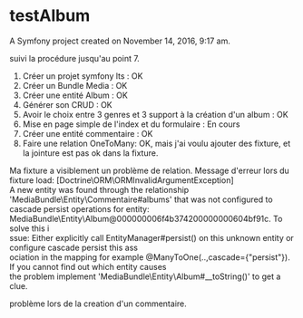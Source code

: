 testAlbum
=========

A Symfony project created on November 14, 2016, 9:17 am.

suivi la procédure jusqu'au point 7.

1. Créer un projet symfony lts : OK
2. Créer un Bundle Media : OK
3. Créer une entité Album : OK
4. Générer son CRUD : OK
5. Avoir le choix entre 3 genres et 3 support à la création d'un album : OK
6. Mise en page simple de l'index et du formulaire : En cours
7. Créer une entité commentaire : OK
8. Faire une relation OneToMany: OK, mais j'ai voulu ajouter des fixture, et la jointure est pas ok dans la fixture.

Ma fixture a visiblement un problème de relation. Message d'erreur lors du fixture load:
  [Doctrine\ORM\ORMInvalidArgumentException]                                                                          
  A new entity was found through the relationship 'MediaBundle\Entity\Commentaire#albums' that was not configured to  
   cascade persist operations for entity: MediaBundle\Entity\Album@000000006f4b374200000000604bf91c. To solve this i  
  ssue: Either explicitly call EntityManager#persist() on this unknown entity or configure cascade persist  this ass  
  ociation in the mapping for example @ManyToOne(..,cascade={"persist"}). If you cannot find out which entity causes  
   the problem implement 'MediaBundle\Entity\Album#__toString()' to get a clue.  
   
   problème lors de la creation d'un commentaire.


